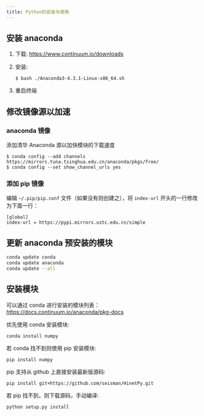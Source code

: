 ```yaml
---
title: Python的安装与使用
---
```


## 安装 anaconda

1.  下载:  <https://www.continuum.io/downloads>
2.  安装:

        $ bash ./Anaconda3-4.3.1-Linux-x86_64.sh

3.  重启终端

## 修改镜像源以加速

### anaconda 镜像

添加清华 Anaconda 源以加快模块的下载速度

    $ conda config --add channels https://mirrors.tuna.tsinghua.edu.cn/anaconda/pkgs/free/
    $ conda config --set show_channel_urls yes

### 添加 pip 镜像

编辑 `~/.pip/pip.conf` 文件（如果没有则创建之），将 `index-url` 开头的一行修改为下面一行：

    [global]
    index-url = https://pypi.mirrors.ustc.edu.cn/simple

## 更新 anaconda 预安装的模块

```bash
conda update conda
conda update anaconda
conda update --all
```

## 安装模块

可以通过 conda 进行安装的模块列表： <https://docs.continuum.io/anaconda/pkg-docs>

优先使用 conda 安装模块:

    conda install numpy

若 conda 找不到则使用 pip 安装模块:

    pip install numpy

pip 支持从 github 上直接安装最新版源码:

    pip install git+https://github.com/seisman/HinetPy.git

若 pip 找不到，则下载源码，手动编译:

    python setup.py install
